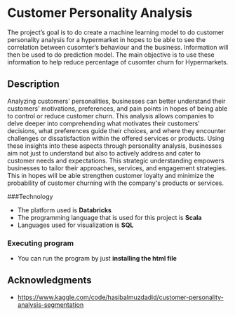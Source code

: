 # Customer Personality Analysis

The project’s goal is to do create a machine learning model to do customer personality analysis for a hypermarket in hopes to be able to see the correlation between cusomter’s behaviour and the business. Information will then be used to do prediction model. The main objective is to use these information to help reduce percentage of cusomter churn for Hypermarkets.

## Description

Analyzing customers' personalities, businesses can better understand their customers' motivations, preferences, and pain points in hopes of being able to control or reduce customer churn. This analysis allows companies to delve deeper into comprehending what motivates their customers' decisions, what preferences guide their choices, and where they encounter challenges or dissatisfaction within the offered services or products. Using these insights into these aspects through personality analysis, businesses aim not just to understand but also to actively address and cater to customer needs and expectations. This strategic understanding empowers businesses to tailor their approaches, services, and engagement strategies. This in hopes will be able strengthen customer loyalty and minimize the probability of customer churning with the company's products or services.

###Technology

* The platform used is **Databricks**
* The programming language that is used for this project is **Scala**
* Languages used for visualization is **SQL**

### Executing program

* You can run the program by just **installing the html file** 


## Acknowledgments

* https://www.kaggle.com/code/hasibalmuzdadid/customer-personality-analysis-segmentation
